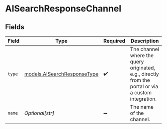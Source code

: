 # AISearchResponseChannel


## Fields

| Field                                                                                               | Type                                                                                                | Required                                                                                            | Description                                                                                         |
| --------------------------------------------------------------------------------------------------- | --------------------------------------------------------------------------------------------------- | --------------------------------------------------------------------------------------------------- | --------------------------------------------------------------------------------------------------- |
| `type`                                                                                              | [models.AISearchResponseType](../models/aisearchresponsetype.md)                                    | :heavy_check_mark:                                                                                  | The channel where the query originated, e.g., directly from the portal or via a custom integration. |
| `name`                                                                                              | *Optional[str]*                                                                                     | :heavy_minus_sign:                                                                                  | The name of the channel.                                                                            |